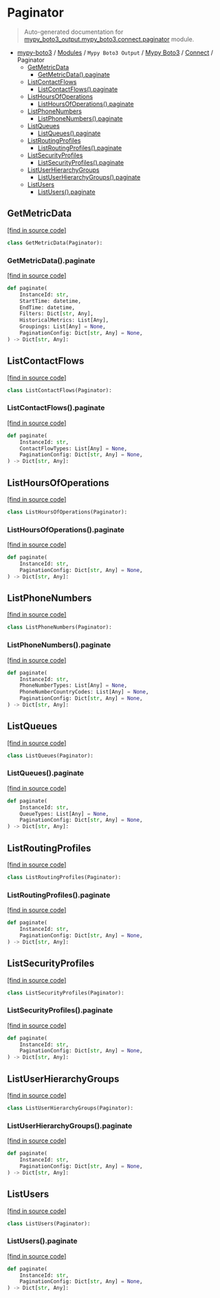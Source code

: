 # Paginator

> Auto-generated documentation for [mypy_boto3_output.mypy_boto3.connect.paginator](https://github.com/vemel/mypy_boto3/blob/master/mypy_boto3_output/mypy_boto3/connect/paginator.py) module.

- [mypy-boto3](../../../README.md#mypy_boto3) / [Modules](../../../MODULES.md#mypy-boto3-modules) / `Mypy Boto3 Output` / [Mypy Boto3](../index.md#mypy-boto3) / [Connect](index.md#connect) / Paginator
    - [GetMetricData](#getmetricdata)
        - [GetMetricData().paginate](#getmetricdatapaginate)
    - [ListContactFlows](#listcontactflows)
        - [ListContactFlows().paginate](#listcontactflowspaginate)
    - [ListHoursOfOperations](#listhoursofoperations)
        - [ListHoursOfOperations().paginate](#listhoursofoperationspaginate)
    - [ListPhoneNumbers](#listphonenumbers)
        - [ListPhoneNumbers().paginate](#listphonenumberspaginate)
    - [ListQueues](#listqueues)
        - [ListQueues().paginate](#listqueuespaginate)
    - [ListRoutingProfiles](#listroutingprofiles)
        - [ListRoutingProfiles().paginate](#listroutingprofilespaginate)
    - [ListSecurityProfiles](#listsecurityprofiles)
        - [ListSecurityProfiles().paginate](#listsecurityprofilespaginate)
    - [ListUserHierarchyGroups](#listuserhierarchygroups)
        - [ListUserHierarchyGroups().paginate](#listuserhierarchygroupspaginate)
    - [ListUsers](#listusers)
        - [ListUsers().paginate](#listuserspaginate)

## GetMetricData

[[find in source code]](https://github.com/vemel/mypy_boto3/blob/master/mypy_boto3_output/mypy_boto3/connect/paginator.py#L11)

```python
class GetMetricData(Paginator):
```

### GetMetricData().paginate

[[find in source code]](https://github.com/vemel/mypy_boto3/blob/master/mypy_boto3_output/mypy_boto3/connect/paginator.py#L14)

```python
def paginate(
    InstanceId: str,
    StartTime: datetime,
    EndTime: datetime,
    Filters: Dict[str, Any],
    HistoricalMetrics: List[Any],
    Groupings: List[Any] = None,
    PaginationConfig: Dict[str, Any] = None,
) -> Dict[str, Any]:
```

## ListContactFlows

[[find in source code]](https://github.com/vemel/mypy_boto3/blob/master/mypy_boto3_output/mypy_boto3/connect/paginator.py#L27)

```python
class ListContactFlows(Paginator):
```

### ListContactFlows().paginate

[[find in source code]](https://github.com/vemel/mypy_boto3/blob/master/mypy_boto3_output/mypy_boto3/connect/paginator.py#L30)

```python
def paginate(
    InstanceId: str,
    ContactFlowTypes: List[Any] = None,
    PaginationConfig: Dict[str, Any] = None,
) -> Dict[str, Any]:
```

## ListHoursOfOperations

[[find in source code]](https://github.com/vemel/mypy_boto3/blob/master/mypy_boto3_output/mypy_boto3/connect/paginator.py#L39)

```python
class ListHoursOfOperations(Paginator):
```

### ListHoursOfOperations().paginate

[[find in source code]](https://github.com/vemel/mypy_boto3/blob/master/mypy_boto3_output/mypy_boto3/connect/paginator.py#L42)

```python
def paginate(
    InstanceId: str,
    PaginationConfig: Dict[str, Any] = None,
) -> Dict[str, Any]:
```

## ListPhoneNumbers

[[find in source code]](https://github.com/vemel/mypy_boto3/blob/master/mypy_boto3_output/mypy_boto3/connect/paginator.py#L48)

```python
class ListPhoneNumbers(Paginator):
```

### ListPhoneNumbers().paginate

[[find in source code]](https://github.com/vemel/mypy_boto3/blob/master/mypy_boto3_output/mypy_boto3/connect/paginator.py#L51)

```python
def paginate(
    InstanceId: str,
    PhoneNumberTypes: List[Any] = None,
    PhoneNumberCountryCodes: List[Any] = None,
    PaginationConfig: Dict[str, Any] = None,
) -> Dict[str, Any]:
```

## ListQueues

[[find in source code]](https://github.com/vemel/mypy_boto3/blob/master/mypy_boto3_output/mypy_boto3/connect/paginator.py#L61)

```python
class ListQueues(Paginator):
```

### ListQueues().paginate

[[find in source code]](https://github.com/vemel/mypy_boto3/blob/master/mypy_boto3_output/mypy_boto3/connect/paginator.py#L64)

```python
def paginate(
    InstanceId: str,
    QueueTypes: List[Any] = None,
    PaginationConfig: Dict[str, Any] = None,
) -> Dict[str, Any]:
```

## ListRoutingProfiles

[[find in source code]](https://github.com/vemel/mypy_boto3/blob/master/mypy_boto3_output/mypy_boto3/connect/paginator.py#L73)

```python
class ListRoutingProfiles(Paginator):
```

### ListRoutingProfiles().paginate

[[find in source code]](https://github.com/vemel/mypy_boto3/blob/master/mypy_boto3_output/mypy_boto3/connect/paginator.py#L76)

```python
def paginate(
    InstanceId: str,
    PaginationConfig: Dict[str, Any] = None,
) -> Dict[str, Any]:
```

## ListSecurityProfiles

[[find in source code]](https://github.com/vemel/mypy_boto3/blob/master/mypy_boto3_output/mypy_boto3/connect/paginator.py#L82)

```python
class ListSecurityProfiles(Paginator):
```

### ListSecurityProfiles().paginate

[[find in source code]](https://github.com/vemel/mypy_boto3/blob/master/mypy_boto3_output/mypy_boto3/connect/paginator.py#L85)

```python
def paginate(
    InstanceId: str,
    PaginationConfig: Dict[str, Any] = None,
) -> Dict[str, Any]:
```

## ListUserHierarchyGroups

[[find in source code]](https://github.com/vemel/mypy_boto3/blob/master/mypy_boto3_output/mypy_boto3/connect/paginator.py#L91)

```python
class ListUserHierarchyGroups(Paginator):
```

### ListUserHierarchyGroups().paginate

[[find in source code]](https://github.com/vemel/mypy_boto3/blob/master/mypy_boto3_output/mypy_boto3/connect/paginator.py#L94)

```python
def paginate(
    InstanceId: str,
    PaginationConfig: Dict[str, Any] = None,
) -> Dict[str, Any]:
```

## ListUsers

[[find in source code]](https://github.com/vemel/mypy_boto3/blob/master/mypy_boto3_output/mypy_boto3/connect/paginator.py#L100)

```python
class ListUsers(Paginator):
```

### ListUsers().paginate

[[find in source code]](https://github.com/vemel/mypy_boto3/blob/master/mypy_boto3_output/mypy_boto3/connect/paginator.py#L103)

```python
def paginate(
    InstanceId: str,
    PaginationConfig: Dict[str, Any] = None,
) -> Dict[str, Any]:
```
